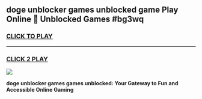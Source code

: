 
## doge unblocker games unblocked game Play Online 👋 Unblocked Games #bg3wq
<h3>
<a href="https://premium.freeplayer.one?title=doge_unblocker_games&ref=21F">CLICK TO PLAY</a></h3>
<hr>

<h3>
<a href="https://premium.freeplayer.one?title=doge_unblocker_games&ref=21F">CLICK 2 PLAY</a>
  
</h3>

<a href="https://premium.freeplayer.one?title=doge_unblocker_games&ref=21F/"><img src="https://clearcache.store/games.png"></a>


**doge unblocker games games unblocked: Your Gateway to Fun and Accessible Online Gaming**
